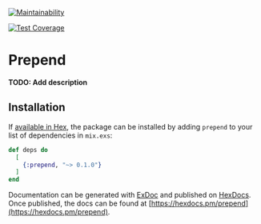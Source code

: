[![Maintainability](https://api.codeclimate.com/v1/badges/ae05661ff0de2f2d9d81/maintainability)](https://codeclimate.com/github/dflima/prepend/maintainability)

[![Test Coverage](https://api.codeclimate.com/v1/badges/ae05661ff0de2f2d9d81/test_coverage)](https://codeclimate.com/github/dflima/prepend/test_coverage)

# Prepend

**TODO: Add description**

## Installation

If [available in Hex](https://hex.pm/docs/publish), the package can be installed
by adding `prepend` to your list of dependencies in `mix.exs`:

```elixir
def deps do
  [
    {:prepend, "~> 0.1.0"}
  ]
end
```

Documentation can be generated with [ExDoc](https://github.com/elixir-lang/ex_doc)
and published on [HexDocs](https://hexdocs.pm). Once published, the docs can
be found at [https://hexdocs.pm/prepend](https://hexdocs.pm/prepend).

